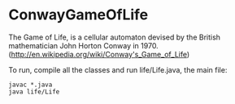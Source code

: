 ConwayGameOfLife
================

The Game of Life, is a cellular automaton devised by the British mathematician John Horton Conway in 1970. (http://en.wikipedia.org/wiki/Conway's_Game_of_Life)

To run, compile all the classes and run life/Life.java, the main file:
    
    javac *.java
    java life/Life
